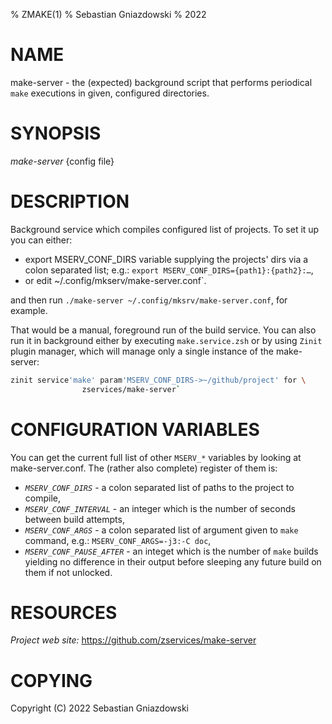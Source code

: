 % ZMAKE(1)
% Sebastian Gniazdowski
% 2022

# NAME
make-server - the (expected) background script that performs periodical `make` executions
in given, configured directories.

# SYNOPSIS
*make-server* {config file}

# DESCRIPTION

Background service which compiles configured list of projects. To set it up
you can either:

 - export MSERV_CONF_DIRS variable supplying the projects' dirs via
   a colon separated list; e.g.: `export MSERV_CONF_DIRS={path1}:{path2}:…`,
 - or edit ~/.config/mkserv/make-server.conf`.

and then run `./make-server ~/.config/mksrv/make-server.conf`, for example.

That would be a manual, foreground run of the build service. You can also
run it in background either by executing `make.service.zsh` or by using
`Zinit` plugin manager, which will manage only a single instance of the
make-server:

```zsh
zinit service'make' param'MSERV_CONF_DIRS->~/github/project' for \
                zservices/make-server`
```

# CONFIGURATION VARIABLES

You can get the current full list of other `MSERV_*` variables by
looking at make-server.conf. The (rather also complete) register of
them is:

- *`MSERV_CONF_DIRS`* - a colon separated list of paths to the project
                        to compile,
- *`MSERV_CONF_INTERVAL`* - an integer which is the number of seconds between
                        build attempts,
- *`MSERV_CONF_ARGS`* - a colon separated list of argument given to `make`
                    command, e.g.: `MSERV_CONF_ARGS=-j3:-C doc`,
- *`MSERV_CONF_PAUSE_AFTER`* - an integet which is the number of `make` builds
                    yielding no difference in their output before sleeping
                    any future build on them if not unlocked.

# RESOURCES
*Project web site:* https://github.com/zservices/make-server

# COPYING

Copyright (C) 2022 Sebastian Gniazdowski

